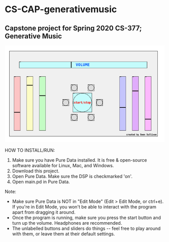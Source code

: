 # CS-CAP-generativemusic
Capstone project for Spring 2020 CS-377; Generative Music
----------------------------------------------------------
![preview screenshot](screenshot.png)

HOW TO INSTALL/RUN:

1. Make sure you have Pure Data installed. It is free & open-source software available for Linux, Mac, and Windows.
2. Download this project.
3. Open Pure Data. Make sure the DSP is checkmarked 'on'.
4. Open main.pd in Pure Data.

Note:
- Make sure Pure Data is NOT in "Edit Mode" (Edit > Edit Mode, or ctrl+e). If you're in Edit Mode, you won't be able to interact with the program apart from dragging it around.
- Once the program is running, make sure you press the start button and turn up the volume. Headphones are recommended.
- The unlabelled buttons and sliders do things -- feel free to play around with them, or leave them at their default settings.
